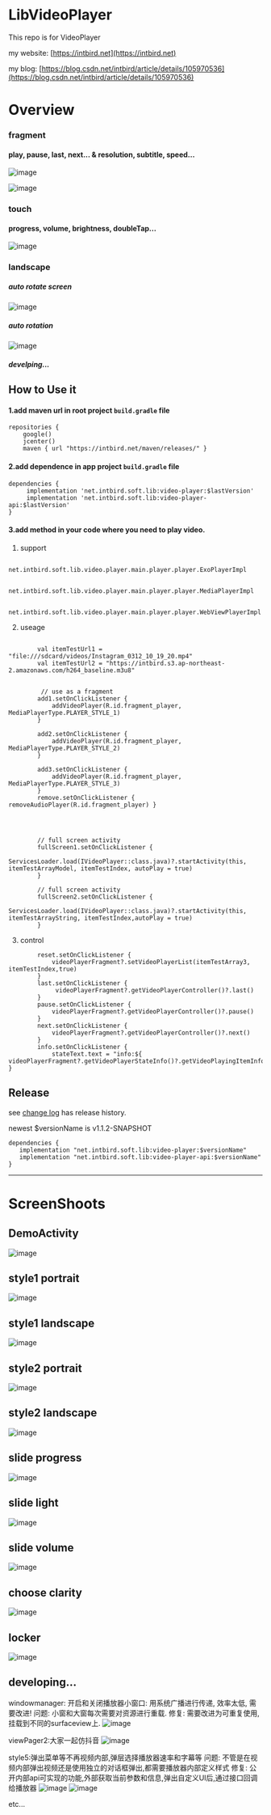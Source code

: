 LibVideoPlayer
========

This repo is for VideoPlayer

my website: [https://intbird.net](https://intbird.net)  

my blog: [https://blog.csdn.net/intbird/article/details/105970536](https://blog.csdn.net/intbird/article/details/105970536)

# Overview  
### fragment
#### play, pause, last, next... & resolution, subtitle, speed...
![image](screenshoots/00.png)

![image](screenshoots/0.png)

### touch
#### progress, volume, brightness, doubleTap...
![image](screenshoots/01.png)

### landscape
##### auto rotate screen 
![image](screenshoots/02.png)

##### auto rotation
![image](https://camo.githubusercontent.com/efdb70638a6f376337375820bde48de3d7fa10180ea74cf9d0f9e5e5cfc17dab/68747470733a2f2f696d672d626c6f672e6373646e696d672e636e2f32303230313031343137303934383332362e676966237069635f63656e746572)

##### develping...

How to Use it
--------
#### 1.add maven url in root project `build.gradle` file
```
repositories {
    google()
    jcenter()
    maven { url "https://intbird.net/maven/releases/" }
```


#### 2.add dependence in app project `build.gradle` file
```
dependencies {
     implementation 'net.intbird.soft.lib:video-player:$lastVersion'
     implementation 'net.intbird.soft.lib:video-player-api:$lastVersion'
}
```


#### 3.add method in your code where you need to play video.

1. support
```
        net.intbird.soft.lib.video.player.main.player.player.ExoPlayerImpl

        net.intbird.soft.lib.video.player.main.player.player.MediaPlayerImpl

        net.intbird.soft.lib.video.player.main.player.player.WebViewPlayerImpl

```

2. useage
```
        
        val itemTestUrl1 = "file:///sdcard/videos/Instagram_0312_10_19_20.mp4"
        val itemTestUrl2 = "https://intbird.s3.ap-northeast-2.amazonaws.com/h264_baseline.m3u8"


         // use as a fragment
        add1.setOnClickListener { 
            addVideoPlayer(R.id.fragment_player, MediaPlayerType.PLAYER_STYLE_1) 
        }
        
        add2.setOnClickListener { 
            addVideoPlayer(R.id.fragment_player, MediaPlayerType.PLAYER_STYLE_2)
        }

        add3.setOnClickListener { 
            addVideoPlayer(R.id.fragment_player, MediaPlayerType.PLAYER_STYLE_3)
        }
        remove.setOnClickListener { removeAudioPlayer(R.id.fragment_player) }


       

        // full screen activity
        fullScreen1.setOnClickListener {
            ServicesLoader.load(IVideoPlayer::class.java)?.startActivity(this, itemTestArrayModel, itemTestIndex, autoPlay = true)
        }

        // full screen activity
        fullScreen2.setOnClickListener {
            ServicesLoader.load(IVideoPlayer::class.java)?.startActivity(this, itemTestArrayString, itemTestIndex,autoPlay = true)
        }
```

3. control
```
        reset.setOnClickListener {
            videoPlayerFragment?.setVideoPlayerList(itemTestArray3, itemTestIndex,true)
        }
        last.setOnClickListener {
             videoPlayerFragment?.getVideoPlayerController()?.last() 
        }
        pause.setOnClickListener { 
            videoPlayerFragment?.getVideoPlayerController()?.pause()
        }
        next.setOnClickListener { 
            videoPlayerFragment?.getVideoPlayerController()?.next() 
        }
        info.setOnClickListener { 
            stateText.text = "info:${ videoPlayerFragment?.getVideoPlayerStateInfo()?.getVideoPlayingItemInfo()}" }

```


Release
--------
see [change log](CHANGELOG.md) has release history.

newest $versionName is v1.1.2-SNAPSHOT

```
dependencies {
   implementation "net.intbird.soft.lib:video-player:$versionName"
   implementation "net.intbird.soft.lib:video-player-api:$versionName"
}
```

------

# ScreenShoots

## DemoActivity  
![image](screenshoots/demo.png)

## style1 portrait
![image](screenshoots/1.png)

## style1 landscape
![image](screenshoots/2.png)

## style2 portrait
![image](screenshoots/3.png)

## style2 landscape
![image](screenshoots/4.png)

##  slide progress
![image](screenshoots/6.png)

## slide light
![image](screenshoots/7.png)

## slide volume
![image](screenshoots/8.png)

##  choose clarity
![image](screenshoots/9.png)


##  locker
![image](screenshoots/10.png)

##  developing...

windowmanager: 开启和关闭播放器小窗口: 用系统广播进行传递, 效率太低, 需要改进!
问题: 小窗和大窗每次需要对资源进行重载.
修复: 需要改进为可重复使用,挂载到不同的surfaceview上.
![image](https://user-images.githubusercontent.com/7553539/127447236-bf3be8a2-a039-4a9a-84b7-f6455509b6c1.png)

viewPager2:大家一起仿抖音
![image](https://user-images.githubusercontent.com/7553539/127447700-0d06370f-0912-4d13-b526-8eb06718d434.png)

style5:弹出菜单等不再视频内部,弹层选择播放器速率和字幕等
问题: 不管是在视频内部弹出视频还是使用独立的对话框弹出,都需要播放器内部定义样式
修复: 公开内部api可实现的功能,外部获取当前参数和信息,弹出自定义UI后,通过接口回调给播放器
![image](https://user-images.githubusercontent.com/7553539/127448087-9cb6a895-a54b-408d-ba6d-bbad94cd9a6a.png)
![image](https://user-images.githubusercontent.com/7553539/127448132-6249b8ec-a301-4edc-8279-4bf5c0094cbc.png)

etc...
